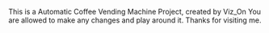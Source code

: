 This is a Automatic Coffee Vending Machine Project, created by Viz_On
You are allowed to make any changes and play around it.
Thanks for visiting me.
